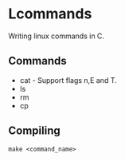 # Lcommands
Writing linux commands in C.

## Commands
- cat - Support flags n,E and T.
- ls
- rm
- cp

## Compiling 
```
make <command_name>
```

